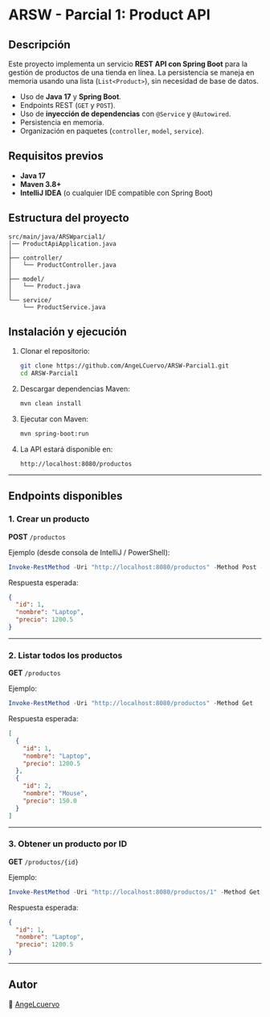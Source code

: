 # ARSW - Parcial 1: Product API

## Descripción

Este proyecto implementa un servicio **REST API con Spring Boot** para la gestión de productos de una tienda en línea.
La persistencia se maneja en memoria usando una lista (`List<Product>`), sin necesidad de base de datos.

* Uso de **Java 17** y **Spring Boot**.
* Endpoints REST (`GET` y `POST`).
* Uso de **inyección de dependencias** con `@Service` y `@Autowired`.
* Persistencia en memoria.
* Organización en paquetes (`controller`, `model`, `service`).

## Requisitos previos

* **Java 17**
* **Maven 3.8+**
* **IntelliJ IDEA** (o cualquier IDE compatible con Spring Boot)

## Estructura del proyecto

```
src/main/java/ARSWparcial1/
│── ProductApiApplication.java      
│
├── controller/
│   └── ProductController.java      
│
├── model/
│   └── Product.java               
│
└── service/
    └── ProductService.java         
```

## Instalación y ejecución

1. Clonar el repositorio:

   ```bash
   git clone https://github.com/AngeLCuervo/ARSW-Parcial1.git
   cd ARSW-Parcial1
   ```

2. Descargar dependencias Maven:

   ```bash
   mvn clean install
   ```
   
3. Ejecutar con Maven:

   ```bash
   mvn spring-boot:run
   ```

4. La API estará disponible en:

   ```
   http://localhost:8080/productos
   ```

---

## Endpoints disponibles

### 1. Crear un producto

**POST** `/productos`

Ejemplo (desde consola de IntelliJ / PowerShell):

```powershell
Invoke-RestMethod -Uri "http://localhost:8080/productos" -Method Post -Headers @{ "Content-Type"="application/json" } -Body '{"nombre":"Laptop","precio":1200.50}'
```

Respuesta esperada:

```json
{
  "id": 1,
  "nombre": "Laptop",
  "precio": 1200.5
}
```

---

### 2. Listar todos los productos

**GET** `/productos`

Ejemplo:

```powershell
Invoke-RestMethod -Uri "http://localhost:8080/productos" -Method Get
```

Respuesta esperada:

```json
[
  {
    "id": 1,
    "nombre": "Laptop",
    "precio": 1200.5
  },
  {
    "id": 2,
    "nombre": "Mouse",
    "precio": 150.0
  }
]
```

---

### 3. Obtener un producto por ID

**GET** `/productos/{id}`

Ejemplo:

```powershell
Invoke-RestMethod -Uri "http://localhost:8080/productos/1" -Method Get
```

Respuesta esperada:

```json
{
  "id": 1,
  "nombre": "Laptop",
  "precio": 1200.5
}
```

---
## Autor
👤 [AngeLcuervo](https://github.com/AngeLCuervo)

